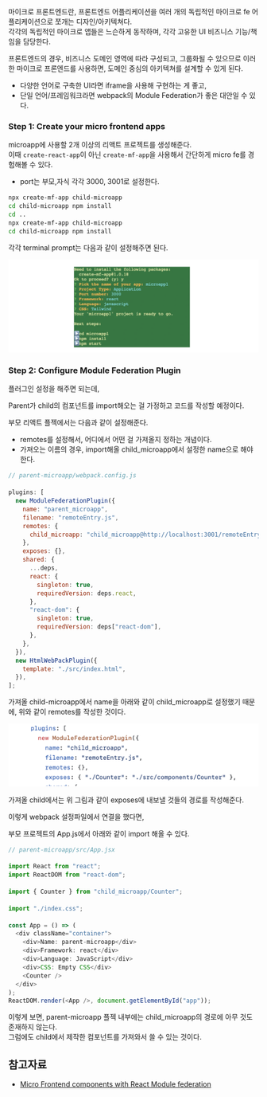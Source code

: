 마이크로 프론트엔드란, 프론트엔드 어플리케이션을 여러 개의 독립적인 마이크로 fe 어플리케이션으로 쪼개는 디자인/아키텍쳐다.<br>
각각의 독립적인 마이크로 앱들은 느슨하게 동작하며, 각각 고유한 UI 비즈니스 기능/책임을 담당한다.

프론트엔드의 경우, 비즈니스 도메인 영역에 따라 구성되고, 그룹화될 수 있으므로 이러한 마이크로 프론엔드를 사용하면, 도메인 중심의 아키텍쳐를 설계할 수 있게 된다.

- 다양한 언어로 구축한 UI라면 iframe을 사용해 구현하는 게 좋고,
- 단일 언어/프레임워크라면 webpack의 Module Federation가 좋은 대안일 수 있다.

### Step 1: Create your micro frontend apps

microapp에 사용할 2개 이상의 리액트 프로젝트를 생성해준다.<br>
이때 `create-react-app`이 아닌 `create-mf-app`을 사용해서 간단하게 micro fe를 경험해볼 수 있다.

- port는 부모,자식 각각 3000, 3001로 설정한다.

```bash
npx create-mf-app child-microapp
cd child-microapp npm install
cd ..
npx create-mf-app child-microapp
cd child-microapp npm install
```

각각 terminal prompt는 다음과 같이 설정해주면 된다.

![Alt text](image.png)

### Step 2: Configure Module Federation Plugin

플러그인 설정을 해주면 되는데,

Parent가 child의 컴포넌트를 import해오는 걸 가정하고 코드를 작성할 예정이다.

부모 리액트 플젝에서는 다음과 같이 설정해준다.

- remotes를 설정해서, 어디에서 어떤 걸 가져올지 정하는 개념이다.
- 가져오는 이름의 경우, import해올 child_microapp에서 설정한 name으로 해야 한다.

```js
// parent-microapp/webpack.config.js

plugins: [
  new ModuleFederationPlugin({
    name: "parent_microapp",
    filename: "remoteEntry.js",
    remotes: {
      child_microapp: "child_microapp@http://localhost:3001/remoteEntry.js",
    },
    exposes: {},
    shared: {
      ...deps,
      react: {
        singleton: true,
        requiredVersion: deps.react,
      },
      "react-dom": {
        singleton: true,
        requiredVersion: deps["react-dom"],
      },
    },
  }),
  new HtmlWebPackPlugin({
    template: "./src/index.html",
  }),
];
```

가져올 child-microapp에서 name을 아래와 같이 child_microapp로 설정했기 때문에, 위와 같이 remotes를 작성한 것이다.

![Alt text](image-1.png)

가져올 child에서는 위 그림과 같이 exposes에 내보낼 것들의 경로를 작성해준다.

이렇게 webpack 설정파일에서 연결을 했다면,

부모 프로젝트의 App.js에서 아래와 같이 import 해올 수 있다.

```js
// parent-microapp/src/App.jsx

import React from "react";
import ReactDOM from "react-dom";

import { Counter } from "child_microapp/Counter";

import "./index.css";

const App = () => (
  <div className="container">
    <div>Name: parent-microapp</div>
    <div>Framework: react</div>
    <div>Language: JavaScript</div>
    <div>CSS: Empty CSS</div>
    <Counter />
  </div>
);
ReactDOM.render(<App />, document.getElementById("app"));
```

이렇게 보면, parent-microapp 플젝 내부에는 child_microapp의 경로에 아무 것도 존재하지 않는다.<br>
그럼에도 child에서 제작한 컴포넌트를 가져와서 쓸 수 있는 것이다.

## 참고자료

- [Micro Frontend components with React Module federation](https://medium.com/@ian.rolfe/micro-frontend-components-with-react-module-federation-cc2b701058a6)
